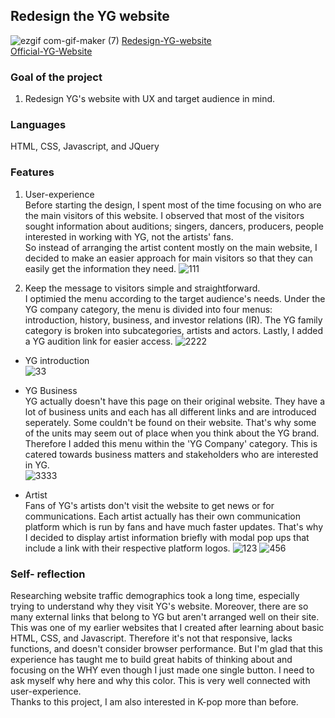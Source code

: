 ## Redesign the YG website

![ezgif com-gif-maker (7)](https://user-images.githubusercontent.com/94214512/191140187-65174e82-2be7-402a-b240-044c52a62c86.gif)
[Redesign-YG-website](https://profound-cocada-ee9eae.netlify.app/)<br>
[Official-YG-Website](https://www.ygfamily.com/)

### Goal of the project

1. Redesign YG's website with UX and target audience in mind.

### Languages

HTML, CSS, Javascript, and JQuery

### Features

1. User-experience<br>
   Before starting the design, I spent most of the time focusing on who are the main visitors of this website. I observed that most of the visitors sought information about auditions; singers, dancers, producers, people interested in working with YG, not the artists' fans.<br> So instead of arranging the artist content mostly on the main website, I decided to make an easier approach for main visitors so that they can easily get the information they need.
   ![111](https://user-images.githubusercontent.com/94214512/191140893-816fe70a-d4ec-4ef4-8f17-4bb998d92ef0.png)

2. Keep the message to visitors simple and straightforward.<br>
   I optimied the menu according to the target audience's needs.
   Under the YG company category, the menu is divided into four menus: introduction, history, business, and investor relations (IR).
   The YG family category is broken into subcategories, artists and actors.
   Lastly, I added a YG audition link for easier access.
   ![2222](https://user-images.githubusercontent.com/94214512/191141882-aa87607b-0743-46b2-95db-ab5e455460a6.png)

- YG introduction<br>
  ![33](https://user-images.githubusercontent.com/94214512/191142948-eb8308b7-c212-41ee-9948-8f7d1f620611.png)

- YG Business<br>
  YG actually doesn't have this page on their original website.
  They have a lot of business units and each has all different links and are introduced seperately. Some couldn't be found on their website. That's why some of the units may seem out of place when you think about the YG brand. Therefore I added this menu within the 'YG Company' category. This is catered towards business matters and stakeholders who are interested in YG.<br>
  ![3333](https://user-images.githubusercontent.com/94214512/191143935-cc5caee2-9de8-462a-a40b-4ccb6e438bd0.png)

- Artist<br>
  Fans of YG's artists don't visit the website to get news or for communications. Each artist actually has their own communication platform which is run by fans and have much faster updates.
  That's why I decided to display artist information briefly with modal pop ups that include a link with their respective platform logos.
  ![123](https://user-images.githubusercontent.com/94214512/191145011-67a4e6c1-f1d8-4d97-ab3b-34bd79b0d5c2.png) ![456](https://user-images.githubusercontent.com/94214512/191145106-8cff705a-4fba-4daf-8a01-d45404b37db7.png)

### Self- reflection

Researching website traffic demographics took a long time, especially trying to understand why they visit YG's website. Moreover, there are so many external links that belong to YG but aren't arranged well on their site.<br>
This was one of my earlier websites that I created after learning about basic HTML, CSS, and Javascript. Therefore it's not that responsive, lacks functions, and doesn't consider browser performance. But I'm glad that this experience has taught me to build great habits of thinking about and focusing on the WHY even though I just made one single button. I need to ask myself why here and why this color. This is very well connected with user-experience.<br>
Thanks to this project, I am also interested in K-pop more than before.
